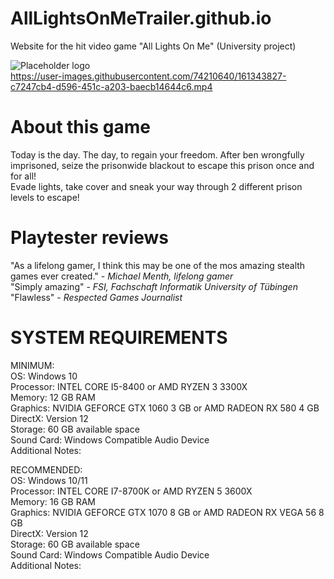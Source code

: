 # AllLightsOnMeTrailer.github.io
Website for the hit video game "All Lights On Me" (University project)  

![Placeholder logo](https://raw.githubusercontent.com/FabricioAguilera/AllLightsOnMeTrailer.github.io/main/Logo.png)  
https://user-images.githubusercontent.com/74210640/161343827-c7247cb4-d596-451c-a203-baecb14644c6.mp4



# About this game
Today is the day. The day, to regain your freedom. After ben wrongfully imprisoned, seize the prisonwide blackout to escape this prison once and for all!  
Evade lights, take cover and sneak your way through 2 different prison levels to escape!  

# Playtester reviews
"As a lifelong gamer, I think this may be one of the mos amazing stealth games ever created." - *Michael Menth, lifelong gamer*  
"Simply amazing" - *FSI, Fachschaft Informatik University of Tübingen*  
"Flawless" - *Respected Games Journalist*  

# SYSTEM REQUIREMENTS

MINIMUM:  
OS: Windows 10  
Processor: INTEL CORE I5-8400 or AMD RYZEN 3 3300X  
Memory: 12 GB RAM  
Graphics: NVIDIA GEFORCE GTX 1060 3 GB or AMD RADEON RX 580 4 GB  
DirectX: Version 12  
Storage: 60 GB available space  
Sound Card: Windows Compatible Audio Device  
Additional Notes:  
  
RECOMMENDED:  
OS: Windows 10/11  
Processor: INTEL CORE I7-8700K or AMD RYZEN 5 3600X  
Memory: 16 GB RAM  
Graphics: NVIDIA GEFORCE GTX 1070 8 GB or AMD RADEON RX VEGA 56 8 GB  
DirectX: Version 12  
Storage: 60 GB available space  
Sound Card: Windows Compatible Audio Device  
Additional Notes:  
